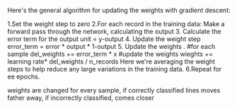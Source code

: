 Here's the general algorithm for updating the weights with gradient descent:

1.Set the weight step to zero
2.For each record in the training data:
  Make a forward pass through the network, calculating the output 
3. Calculate the error term for the output unit = y-output
4. Update the weight step 
     error_term = error * output * 1-output
5. Update the weights .
   #for each sample 
   del_weights += error_term * x
   #update the weights
   wieghts += learning rate* del_weights / n_records
   Here we're averaging the weight steps to help reduce any large variations in the training data.
6.Repeat for ee epochs.


weights are changed for every sample, if correctly classified lines moves father away, if 
incorrectly classified, comes closer
